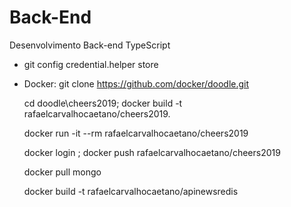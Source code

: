 # Back-End
Desenvolvimento Back-end TypeScript

 - git config credential.helper store

 - Docker:
    git clone https://github.com/docker/doodle.git

    cd doodle\cheers2019;
    docker build -t 
    rafaelcarvalhocaetano/cheers2019.

    docker run -it --rm 
    rafaelcarvalhocaetano/cheers2019

    docker login ;
    docker push 
    rafaelcarvalhocaetano/cheers2019


    docker pull mongo

    docker build -t rafaelcarvalhocaetano/apinewsredis
